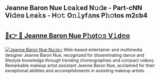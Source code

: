 ## Jeanne Baron Nue L𝚎a𝚔ed N𝚞𝚍e - Part-cNN Vi𝚍𝚎o L𝚎a𝚔s - H𝚘𝚝 O𝚗𝚕yf𝚊ns P𝚑𝚘tos m2cb4

# <h2><a href="http://kf9ho39.oniu.top/?m=Jeanne+Baron+Nue">🔗👉 🔴 Jeanne Baron Nue P𝚑ot𝚘𝚜 V𝚒d𝚎o</a></h2>

[![Jeanne Baron Nue Nu𝚍e𝚜](https://i.imgur.com/0qMVB7G.gif)](http://kf9ho39.oniu.top/?m=Jeanne+Baron+Nue)
Web-based entertainer and multimedia designer Jeanne Baron Nue, recognized for disseminating dance and lifestyle knowledge through trending choreographies and compact videos. Remarkable makeup artist assistant Jeanne Baron Nue, acclaimed for their exceptional abilities and accomplishments in assisting makeup artists.  
